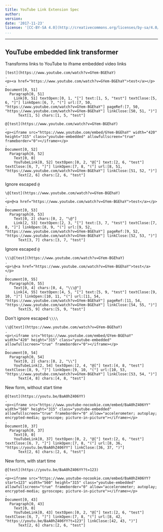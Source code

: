 ```yaml
---
title: YouTube Link Extension Spec
author:
version:
date: '2017-11-23'
license: '[CC-BY-SA 4.0](http://creativecommons.org/licenses/by-sa/4.0/)'
...
```


---

## YouTube embedded link transformer

Transforms links to YouTube to iframe embedded video links

```````````````````````````````` example YouTube embedded link transformer: 1
[test](https://www.youtube.com/watch?v=GYem-BGEhaY)
.
<p><a href="https://www.youtube.com/watch?v=GYem-BGEhaY">test</a></p>
.
Document[0, 51]
  Paragraph[0, 51]
    Link[0, 51] textOpen:[0, 1, "["] text:[1, 5, "test"] textClose:[5, 6, "]"] linkOpen:[6, 7, "("] url:[7, 50, "https://www.youtube.com/watch?v=GYem-BGEhaY"] pageRef:[7, 50, "https://www.youtube.com/watch?v=GYem-BGEhaY"] linkClose:[50, 51, ")"]
      Text[1, 5] chars:[1, 5, "test"]
````````````````````````````````


```````````````````````````````` example YouTube embedded link transformer: 2
@[test](https://www.youtube.com/watch?v=GYem-BGEhaY)
.
<p><iframe src="https://www.youtube.com/embed/GYem-BGEhaY" width="420" height="315" class="youtube-embedded" allowfullscreen="true" frameborder="0"></iframe></p>
.
Document[0, 52]
  Paragraph[0, 52]
    Text[0, 0]
    YouTubeLink[0, 52] textOpen:[0, 2, "@["] text:[2, 6, "test"] textClose:[6, 7, "]"] linkOpen:[7, 8, "("] url:[8, 51, "https://www.youtube.com/watch?v=GYem-BGEhaY"] linkClose:[51, 52, ")"]
      Text[2, 6] chars:[2, 6, "test"]
````````````````````````````````


Ignore escaped `@`

```````````````````````````````` example YouTube embedded link transformer: 3
\@[test](https://www.youtube.com/watch?v=GYem-BGEhaY)
.
<p>@<a href="https://www.youtube.com/watch?v=GYem-BGEhaY">test</a></p>
.
Document[0, 53]
  Paragraph[0, 53]
    Text[0, 2] chars:[0, 2, "\@"]
    Link[2, 53] textOpen:[2, 3, "["] text:[3, 7, "test"] textClose:[7, 8, "]"] linkOpen:[8, 9, "("] url:[9, 52, "https://www.youtube.com/watch?v=GYem-BGEhaY"] pageRef:[9, 52, "https://www.youtube.com/watch?v=GYem-BGEhaY"] linkClose:[52, 53, ")"]
      Text[3, 7] chars:[3, 7, "test"]
````````````````````````````````


Ignore escaped `@`

```````````````````````````````` example YouTube embedded link transformer: 4
\\\@[test](https://www.youtube.com/watch?v=GYem-BGEhaY)
.
<p>\@<a href="https://www.youtube.com/watch?v=GYem-BGEhaY">test</a></p>
.
Document[0, 55]
  Paragraph[0, 55]
    Text[0, 4] chars:[0, 4, "\\\@"]
    Link[4, 55] textOpen:[4, 5, "["] text:[5, 9, "test"] textClose:[9, 10, "]"] linkOpen:[10, 11, "("] url:[11, 54, "https://www.youtube.com/watch?v=GYem-BGEhaY"] pageRef:[11, 54, "https://www.youtube.com/watch?v=GYem-BGEhaY"] linkClose:[54, 55, ")"]
      Text[5, 9] chars:[5, 9, "test"]
````````````````````````````````


Don't ignore escaped `\\\\`

```````````````````````````````` example YouTube embedded link transformer: 5
\\@[test](https://www.youtube.com/watch?v=GYem-BGEhaY)
.
<p>\<iframe src="https://www.youtube.com/embed/GYem-BGEhaY" width="420" height="315" class="youtube-embedded" allowfullscreen="true" frameborder="0"></iframe></p>
.
Document[0, 54]
  Paragraph[0, 54]
    Text[0, 2] chars:[0, 2, "\\"]
    YouTubeLink[2, 54] textOpen:[2, 4, "@["] text:[4, 8, "test"] textClose:[8, 9, "]"] linkOpen:[9, 10, "("] url:[10, 53, "https://www.youtube.com/watch?v=GYem-BGEhaY"] linkClose:[53, 54, ")"]
      Text[4, 8] chars:[4, 8, "test"]
````````````````````````````````


New form, without start time
```````````````````````````````` example YouTube embedded link transformer: 6
@[test](https://youtu.be/BaA0hZ406YY)
.
<p><iframe src="https://www.youtube-nocookie.com/embed/BaA0hZ406YY" width="560" height="315" class="youtube-embedded" allowfullscreen="true" frameborder="0" allow="accelerometer; autoplay; encrypted-media; gyroscope; picture-in-picture"></iframe></p>
.
Document[0, 37]
  Paragraph[0, 37]
    Text[0, 0]
    YouTubeLink[0, 37] textOpen:[0, 2, "@["] text:[2, 6, "test"] textClose:[6, 7, "]"] linkOpen:[7, 8, "("] url:[8, 36, "https://youtu.be/BaA0hZ406YY"] linkClose:[36, 37, ")"]
      Text[2, 6] chars:[2, 6, "test"]
````````````````````````````````


New form, with start time
```````````````````````````````` example YouTube embedded link transformer: 7
@[test](https://youtu.be/BaA0hZ406YY?t=123)
.
<p><iframe src="https://www.youtube-nocookie.com/embed/BaA0hZ406YY?start=123" width="560" height="315" class="youtube-embedded" allowfullscreen="true" frameborder="0" allow="accelerometer; autoplay; encrypted-media; gyroscope; picture-in-picture"></iframe></p>
.
Document[0, 43]
  Paragraph[0, 43]
    Text[0, 0]
    YouTubeLink[0, 43] textOpen:[0, 2, "@["] text:[2, 6, "test"] textClose:[6, 7, "]"] linkOpen:[7, 8, "("] url:[8, 42, "https://youtu.be/BaA0hZ406YY?t=123"] linkClose:[42, 43, ")"]
      Text[2, 6] chars:[2, 6, "test"]
````````````````````````````````


